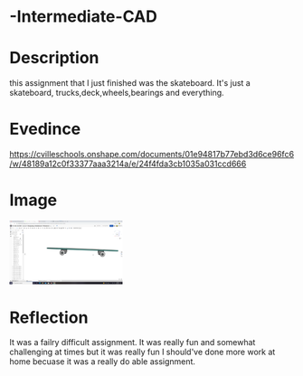# -Intermediate-CAD

# Description
this assignment that I just finished was the skateboard. It's just a skateboard, trucks,deck,wheels,bearings and everything.
# Evedince 
https://cvilleschools.onshape.com/documents/01e94817b77ebd3d6ce96fc6/w/48189a12c0f33377aaa3214a/e/24f4fda3cb1035a031ccd666
# Image 
<img src="images/Skateboard.png" alt="motaharu" width="200">


# Reflection
It was a failry difficult assignment. It was really fun and somewhat challenging at times but it was really fun I should've done more work at home becuase it was a really do able assignment.
